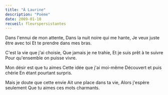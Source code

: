 ```yaml
---
title: "À Laurine"
description: "Poème"
date: 2009-01-10
recueil: fleurspersistantes
---
```


Dans l'ennui de mon attente,
Dans la nuit noire qui me hante,
Je veux juste être avec toi
Et te prendre dans mes bras.

C'est la vie que j'ai choisie,
Que jamais je ne trahie,
Et je suis prêt à te suivre
Pour qu'ensemble on puisse vivre.

Mon désir est que tu aimes
Cette idée que j'ai moi-même
Découvert et puis chérie
En étant pourtant surpris.

Mais je doute que cette envie
Ait une place dans ta vie,
Alors j'espère seulement
Que tu aimes ces mots charmants.
